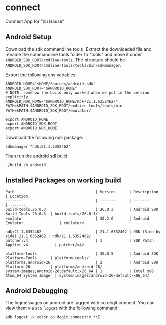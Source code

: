 # connect
Connect App for "zu Hause"

## Android Setup

Download the sdk commandline tools. Extract the downloaded file and rename the commandline tools folder to "tools" and move it under
`ANDROID_SDK_ROOT/cmdline-tools`.
The structure should be `ANDROID_SDK_ROOT/cmdline-tools/tools/bin/sdkmanager`.

Export the following env variables:
```
ANDROID_HOME="$HOME/Sources/android-sdk"
ANDROID_SDK_ROOT="$ANDROID_HOME"
# NOTE: somehow the build only worked when we put in the version explicitly
ANDROID_NDK_HOME="$ANDROID_HOME/ndk/21.1.6352462/"
PATH=$PATH:$ANDROID_SDK_ROOT/cmdline-tools/tools/bin
PATH=$PATH:$ANDROID_SDK_ROOT/emulator/

export ANDROID_HOME
export ANDROID_SDK_ROOT
export ANDROID_NDK_HOME
```

Download the following ndk package:
```
sdkmanager "ndk;21.1.6352462"
```

Then run the android sdl build
```
./build.sh android
```

## Installed Packages on working build

```
Path                                    | Version      | Description                     | Location
-------                                 | -------      | -------                         | -------
build-tools;26.0.3                      | 26.0.3       | Android SDK Build-Tools 26.0.3  | build-tools/26.0.3/
emulator                                | 30.2.6       | Android Emulator                | emulator/

ndk;21.1.6352462                        | 21.1.6352462 | NDK (Side by side) 21.1.6352462 | ndk/21.1.6352462/
patcher;v4                              | 1            | SDK Patch Applier v4            | patcher/v4/

platform-tools                          | 30.0.5       | Android SDK Platform-Tools      | platform-tools/
platforms;android-26                    | 2            | Android SDK Platform 26         | platforms/android-26/
system-images;android-26;default;x86_64 | 1            | Intel x86 Atom_64 System Image  | system-images/android-26/default/x86_64/
  ```

  ## Android Debugging

  The logmessages on android are tagged with co.degit.connect. You can view them via `adb logcat` with the following command:

  ```
  adb logcat -v color co.degit.connect:V *:E
  ```
